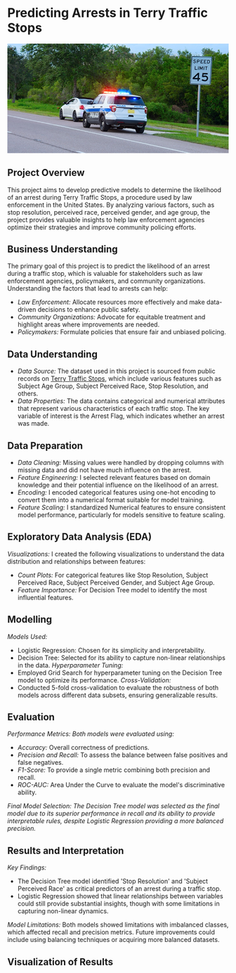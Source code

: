 # Predicting Arrests in Terry Traffic Stops
![alt text](Images/ohio%20police%20stop.jpg)

## Project Overview
This project aims to develop predictive models to determine the likelihood of an arrest during Terry Traffic Stops, a procedure used by law enforcement in the United States. By analyzing various factors, such as stop resolution, perceived race, perceived gender, and age group, the project provides valuable insights to help law enforcement agencies optimize their strategies and improve community policing efforts.

## Business Understanding
The primary goal of this project is to predict the likelihood of an arrest during a traffic stop, which is valuable for stakeholders such as law enforcement agencies, policymakers, and community organizations. Understanding the factors that lead to arrests can help:
* *Law Enforcement:* Allocate resources more effectively and make data-driven decisions to enhance public safety.
* *Community Organizations:* Advocate for equitable treatment and highlight areas where improvements are needed.
* *Policymakers:* Formulate policies that ensure fair and unbiased policing.

## Data Understanding
* *Data Source:* The dataset used in this project is sourced from public records on [Terry Traffic Stops](https://data.seattle.gov/Public-Safety/Terry-Stops/28ny-9ts8/about_data), which include various features such as Subject Age Group, Subject Perceived Race, Stop Resolution, and others.
* *Data Properties:* The data contains categorical and numerical attributes that represent various characteristics of each traffic stop. The key variable of interest is the Arrest Flag, which indicates whether an arrest was made.

## Data Preparation
* *Data Cleaning:* Missing values were handled by dropping columns with missing data and did not have much influence on the arrest.
* *Feature Engineering:* I selected relevant features based on domain knowledge and their potential influence on the likelihood of an arrest.
* *Encoding:* I encoded categorical features using one-hot encoding to convert them into a numerical format suitable for model training.
* *Feature Scaling:* I standardized Numerical features to ensure consistent model performance, particularly for models sensitive to feature scaling.

## Exploratory Data Analysis (EDA)
*Visualizations:* I created the following visualizations to understand the data distribution and relationships between features:
* *Count Plots:* For categorical features like Stop Resolution, Subject Perceived Race, Subject Perceived Gender, and Subject Age Group.
* *Feature Importance:* For Decision Tree model to identify the most influential features.

## Modelling
*Models Used:* 
* Logistic Regression: Chosen for its simplicity and interpretability.
* Decision Tree: Selected for its ability to capture non-linear relationships in the data.
*Hyperparameter Tuning:*
* Employed Grid Search for hyperparameter tuning on the Decision Tree model to optimize its performance.
*Cross-Validation:*
* Conducted 5-fold cross-validation to evaluate the robustness of both models across different data subsets, ensuring generalizable results.
## Evaluation

*Performance Metrics: Both models were evaluated using:*

* *Accuracy:* Overall correctness of predictions.
* *Precision and Recall:* To assess the balance between false positives and false negatives.
* *F1-Score:* To provide a single metric combining both precision and recall.
* *ROC-AUC:* Area Under the Curve to evaluate the model's discriminative ability.

*Final Model Selection: The Decision Tree model was selected as the final model due to its superior performance in recall and its ability to provide interpretable rules, despite Logistic Regression providing a more balanced precision.*

## Results and Interpretation

*Key Findings:*
* The Decision Tree model identified 'Stop Resolution' and 'Subject Perceived Race' as critical predictors of an arrest during a traffic stop.
* Logistic Regression showed that linear relationships between variables could still provide substantial insights, though with some limitations in capturing non-linear dynamics.

*Model Limitations:* Both models showed limitations with imbalanced classes, which affected recall and precision metrics. Future improvements could include using balancing techniques or acquiring more balanced datasets.

## Visualization of Results
